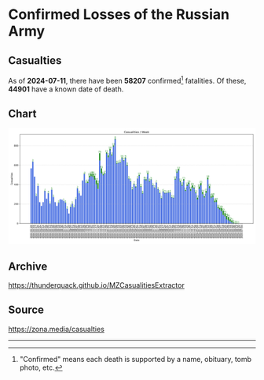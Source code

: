 
# Confirmed Losses of the Russian Army

## Casualties

As of **2024-07-11**, there have been **58207** confirmed[^1] fatalities.
Of these, **44901** have a known date of death.

## Chart

![7-Day Intervals Bar Chart](./docs/7days.svg)

## Archive

https://thunderquack.github.io/MZCasualitiesExtractor

## Source

https://zona.media/casualties

---

[^1]: "Confirmed" means each death is supported by a name, obituary, tomb photo, etc.
